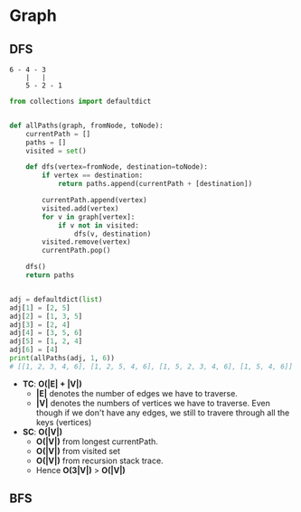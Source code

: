 # Graph
## DFS
```
6 - 4 - 3
    |   |
    5 - 2 - 1
```

```python
from collections import defaultdict


def allPaths(graph, fromNode, toNode):
    currentPath = []
    paths = []
    visited = set()

    def dfs(vertex=fromNode, destination=toNode):
        if vertex == destination:
            return paths.append(currentPath + [destination])

        currentPath.append(vertex)
        visited.add(vertex)
        for v in graph[vertex]:
            if v not in visited:
                dfs(v, destination)
        visited.remove(vertex)
        currentPath.pop()

    dfs()
    return paths


adj = defaultdict(list)
adj[1] = [2, 5]
adj[2] = [1, 3, 5]
adj[3] = [2, 4]
adj[4] = [3, 5, 6]
adj[5] = [1, 2, 4]
adj[6] = [4]
print(allPaths(adj, 1, 6))
# [[1, 2, 3, 4, 6], [1, 2, 5, 4, 6], [1, 5, 2, 3, 4, 6], [1, 5, 4, 6]]
```

- **TC**: **O(|E| + |V|)**
    - **|E|** denotes the number of edges we have to traverse.
    - **|V|** denotes the numbers of vertices we have to traverse. Even though if we don't have any edges, we still to travere through all the keys (vertices)
- **SC**: **O(|V|)**
    - **O(|V|)** from longest currentPath.
    - **O(|V|)** from visited set
    - **O(|V|)** from recursion stack trace.
    - Hence **O(3|V|)** > **O(|V|)**

## BFS
